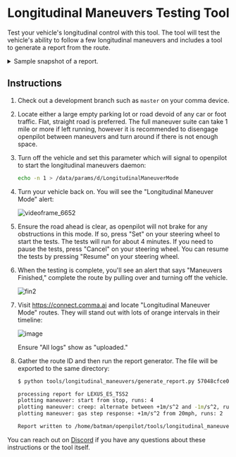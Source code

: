 # Longitudinal Maneuvers Testing Tool

Test your vehicle's longitudinal control with this tool. The tool will test the vehicle's ability to follow a few longitudinal maneuvers and includes a tool to generate a report from the route.

<details><summary>Sample snapshot of a report.</summary><img width="600px" src="https://github.com/user-attachments/assets/d18d0c7d-2bde-44c1-8e86-1741ed442ad8"></details>

## Instructions

1. Check out a development branch such as `master` on your comma device.
2. Locate either a large empty parking lot or road devoid of any car or foot traffic. Flat, straight road is preferred. The full maneuver suite can take 1 mile or more if left running, however it is recommended to disengage openpilot between maneuvers and turn around if there is not enough space.
3. Turn off the vehicle and set this parameter which will signal to openpilot to start the longitudinal maneuvers daemon:

   ```sh
   echo -n 1 > /data/params/d/LongitudinalManeuverMode
   ```

4. Turn your vehicle back on. You will see the "Longitudinal Maneuver Mode" alert:

   ![videoframe_6652](https://github.com/user-attachments/assets/e9d4c95a-cd76-4ab7-933e-19937792fa0f)

5. Ensure the road ahead is clear, as openpilot will not brake for any obstructions in this mode. If so, press "Set" on your steering wheel to start the tests. The tests will run for about 4 minutes. If you need to pause the tests, press "Cancel" on your steering wheel. You can resume the tests by pressing "Resume" on your steering wheel.
6. When the testing is complete, you'll see an alert that says "Maneuvers Finished," complete the route by pulling over and turning off the vehicle.

   ![fin2](https://github.com/user-attachments/assets/c06960ae-7cfb-44af-beaa-4dc28848e49d)

7. Visit https://connect.comma.ai and locate "Longitudinal Maneuver Mode" routes. They will stand out with lots of orange intervals in their timeline:

   ![image](https://github.com/user-attachments/assets/cfe4c6d9-752f-4b24-b421-4b90a01933dc)

   Ensure "All logs" show as "uploaded."

8. Gather the route ID and then run the report generator. The file will be exported to the same directory:

    ```sh
    $ python tools/longitudinal_maneuvers/generate_report.py 57048cfce01d9625/0000010e--5b26bc3be7 'pcm accel compensation'

    processing report for LEXUS_ES_TSS2
    plotting maneuver: start from stop, runs: 4
    plotting maneuver: creep: alternate between +1m/s^2 and -1m/s^2, runs: 2
    plotting maneuver: gas step response: +1m/s^2 from 20mph, runs: 2

    Report written to /home/batman/openpilot/tools/longitudinal_maneuvers/longitudinal_reports/LEXUS_ES_TSS2_57048cfce01d9625_0000010e--5b26bc3be7.html
    ```

You can reach out on [Discord](https://discord.comma.ai) if you have any questions about these instructions or the tool itself.
